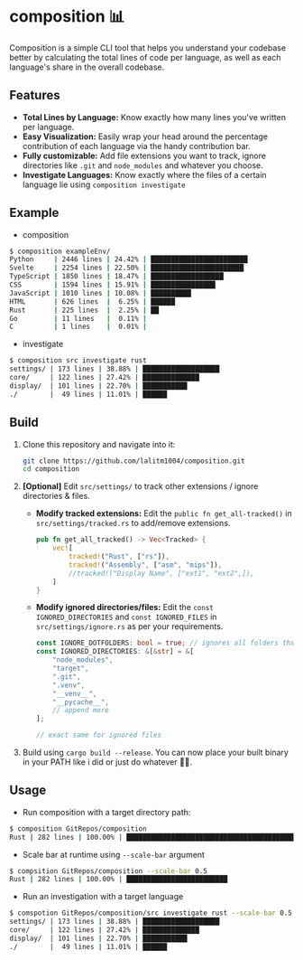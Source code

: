 # composition 📊
Composition is a simple CLI tool that helps you understand your codebase better by calculating the total lines of code per language, as well as each language's share in the overall codebase.

## Features
- **Total Lines by Language:** Know exactly how many lines you've written per language.
- **Easy Visualization:** Easily wrap your head around the percentage contribution of each language via the handy contribution bar.
- **Fully customizable:** Add file extensions you want to track, ignore directories like `.git` and `node_modules` and whatever you choose.
- **Investigate Languages:** Know exactly where the files of a certain language lie using `composition investigate`

## Example
- composition
```bash
$ composition exampleEnv/
Python     | 2446 lines | 24.42% | ████████████████████████
Svelte     | 2254 lines | 22.50% | ███████████████████████
TypeScript | 1850 lines | 18.47% | ██████████████████
CSS        | 1594 lines | 15.91% | ████████████████
JavaScript | 1010 lines | 10.08% | ██████████
HTML       | 626 lines  |  6.25% | ██████
Rust       | 225 lines  |  2.25% | ██
Go         | 11 lines   |  0.11% |
C          | 1 lines    |  0.01% |
```

- investigate
```bash
$ composition src investigate rust
settings/ | 173 lines | 38.88% | ███████████████████
core/     | 122 lines | 27.42% | ██████████████
display/  | 101 lines | 22.70% | ███████████
./        |  49 lines | 11.01% | ██████
```

## Build
1. Clone this repository and navigate into it:
   ```bash
   git clone https://github.com/lalitm1004/composition.git
   cd composition
   ```
2. **[Optional]** Edit `src/settings/` to track other extensions / ignore directories & files.
    - **Modify tracked extensions:**
        Edit the `public fn get_all-tracked()` in `src/settings/tracked.rs` to add/remove extensions.
        ```rs
        pub fn get_all_tracked() -> Vec<Tracked> {
            vec![
                tracked!("Rust", ["rs"]),
                tracked!("Assembly", ["asm", "mips"]),
                //tracked!("Display Name", ["ext1", "ext2",]),
            ]
        }
        ```
    - **Modify ignored directories/files:**
        Edit the `const IGNORED_DIRECTORIES` and `const IGNORED_FILES` in `src/settings/ignore.rs` as per your requirements.
        ```rs
        const IGNORE_DOTFOLDERS: bool = true; // ignores all folders that start with a . by default
        const IGNORED_DIRECTORIES: &[&str] = &[
            "node_modules",
            "target",
            ".git",
            ".venv",
            "__venv__",
            "__pycache__",
            // append more
        ];

        // exact same for ignored files
        ```

3. Build using `cargo build --release`. You can now place your built binary in your PATH like i did or just do whatever 🤷‍♀️.

## Usage
- Run composition with a target directory path:
```bash
$ composition GitRepos/composition
Rust | 282 lines | 100.00% | ██████████████████████████████████████████████████
```

- Scale bar at runtime using `--scale-bar` argument 
```bash
$ compsition GitRepos/composition --scale-bar 0.5
Rust | 282 lines | 100.00% | █████████████████████████
```

- Run an investigation with a target language
```bash
$ comspotion GitRepos/composition/src investigate rust --scale-bar 0.5
settings/ | 173 lines | 38.88% | ███████████████████
core/     | 122 lines | 27.42% | ██████████████
display/  | 101 lines | 22.70% | ███████████
./        |  49 lines | 11.01% | ██████
```